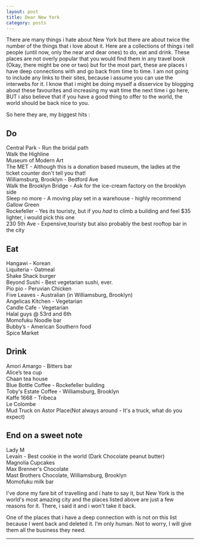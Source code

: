 ```yaml
---
layout: post
title: Dear New York 
category: posts
---
```

There are many things i hate about New York but there are about twice the number of the things that i love about it. Here are a collections of things i tell people (until now, only the near and dear ones) to do, eat and drink. These places are not overly popular that you would find them in any travel book (Okay, there might be one or two) but for the most part, these are places i have deep connections with and go back from time to time. I am not going to include any links to their sites, because i assume you can use the interwebs for it. 
I know that i might be doing myself a disservice by blogging about these favourites and increasing my wait time the next time i go here, BUT i also believe that if you have a good thing to offer to the world, the world should be back nice to you.

So here they are, my biggest hits :
 
<h2>Do</h2>


Central Park - Run the bridal path<br>
Walk the Highline<br>
Museum of Modern Art<br>
The MET - Although this is a donation based museum, the ladies at the ticket counter don't tell you that!<br>
Williamsburg, Brooklyn - Bedford Ave<br>
Walk the Brooklyn Bridge - Ask for the ice-cream factory on the brooklyn side<br>
Sleep no more - A moving play set in a warehouse - highly recommend<br>
Gallow Green<br>
Rockefeller - Yes its touristy, but if you <i>had</i> to climb a building and feel $35 lighter, i would pick this one<br>
230 5th Ave - Expensive,touristy but also probably the best rooftop bar in the city<br>

<h2>Eat</h2>
Hangawi - Korean <br>
Liquiteria - Oatmeal <br>
Shake Shack burger<br>
Beyond Sushi - Best vegetarian sushi, ever.<br>
Pio pio - Peruvian Chicken<br>
Five Leaves - Australian (in Williamsburg, Brooklyn)<br>
Angelicas Kitchen - Vegetarian<br>
Candle Cafe - Vegetarian<br>
Halal guys @ 53rd and 6th<br>
Momofuku Noodle bar<br>
Bubby’s - American Southern food<br>
Spice Market<br>


<h2>Drink</h2>
Amori Amargo - Bitters bar<br>
Alice’s tea cup<br>
Chaan tea house<br>
Blue Bottle Coffee - Rockefeller building<br>
Toby's Estate Coffee - Williamsburg, Brooklyn<br>
Kaffe 1668 - Tribeca<br>
Le Colombe<br>
Mud Truck on Astor Place(Not always around - It's a truck, what do you expect)<br>

<h2>End on a sweet note</h2>
Lady M<br>
Levain - Best cookie in the world (Dark Chocolate peanut butter)<br>
Magnolia Cupcakes<br>
Max Brenner's Chocolate<br>
Mast Brothers Chocolate, Williamsburg, Brooklyn<br>
Momofuku milk bar<br>


I've done my fare bit of travelling and i hate to say it, but New York is the world's most amazing city and the places listed above are just a few reasons for it. There, i said it and i won't take it back.

One of the places that i have a deep connection with is not on this list because I went back and deleted it. I’m only human. Not to worry, I will give them all the business they need. 


---

